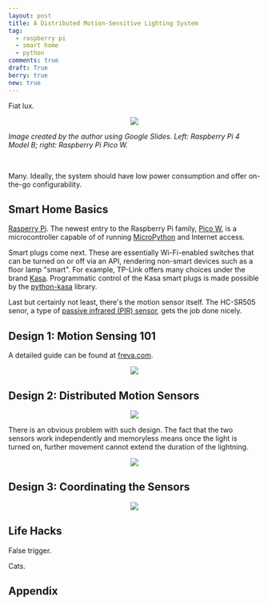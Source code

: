 ```yaml
---
layout: post
title: A Distributed Motion-Sensitive Lighting System
tag:
  - raspberry pi
  - smart home
  - python
comments: true
draft: True
berry: true
new: true
---
```


Fiat lux.

<div align="center">
  <img src="https://shawenyao.github.io/Photos/Raspberry Pi/all.png" />
</div>

_Image created by the author using Google Slides. Left: Raspberry Pi 4 Model B; right: Raspberry Pi Pico W._

<br>

Many. Ideally, the system should have low power consumption and offer on-the-go configurability.

## Smart Home Basics

[Rasperry Pi](https://en.wikipedia.org/wiki/Raspberry_Pi). The newest entry to the Raspberry Pi family, [Pico W](https://www.raspberrypi.com/news/raspberry-pi-pico-w-your-6-iot-platform/), is a microcontroller capable of of running [MicroPython](https://en.wikipedia.org/wiki/MicroPython) and Internet access.

Smart plugs come next. These are essentially Wi-Fi-enabled switches that can be turned on or off via an API, rendering non-smart devices such as a floor lamp "smart". For example, TP-Link offers many choices under the brand [Kasa](https://www.kasasmart.com/us/products/smart-plugs). Programmatic control of the Kasa smart plugs is made possible by the [python-kasa](https://github.com/python-kasa/python-kasa) library.

Last but certainly not least, there's the motion sensor itself. The HC-SR505 senor, a type of [passive infrared (PIR) sensor](https://en.wikipedia.org/wiki/Passive_infrared_sensor), gets the job done nicely.

## Design 1: Motion Sensing 101

A detailed guide can be found at [freva.com](https://www.freva.com/pir-motion-sensor-on-a-raspberry-pi-pico/).

<div align="center">
  <img src="https://shawenyao.github.io/Photos/Light/1.png" />
</div>

## Design 2: Distributed Motion Sensors

<div align="center">
  <img src="https://shawenyao.github.io/Photos/Light/2.png" />
</div>

There is an obvious problem with such design. The fact that the two sensors work independently and memoryless means once the light is turned on, further movement cannot extend the duration of the lightning.

<div align="center">
  <img src="https://shawenyao.github.io/Photos/Light/problem.png" />
</div>

## Design 3: Coordinating the Sensors

<div align="center">
  <img src="https://shawenyao.github.io/Photos/Light/3.png" />
</div>

## Life Hacks

False trigger. 

Cats.

## Appendix

